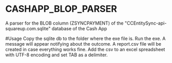 # CASHAPP_BLOP_PARSER
A parser for the BLOB column (ZSYNCPAYMENT) of the "CCEntitySync-api-squareup.com.sqlite" database of the Cash App

#Usage
Copy the sqlite db to the folder where the exe file is. Run the exe. A message will appear notifying about the outcome. A report.csv file will be created in case everything works fine. Add the csv to an excel spreadsheet with UTF-8 encoding and set TAB as a delimiter.


